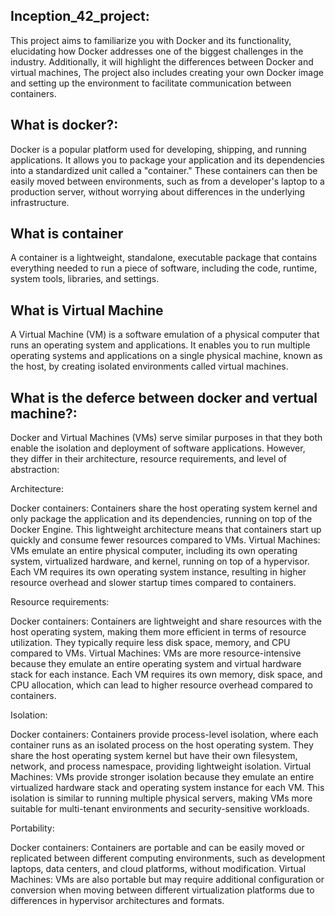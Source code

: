 <h2>Inception_42_project:</h2>
This project aims to familiarize you with Docker and its functionality, elucidating how Docker addresses one of the biggest challenges in the industry. Additionally, it will highlight the differences between Docker and virtual machines,
The project also includes creating your own Docker image and setting up the environment to facilitate communication between containers.
<h2>What is docker?:</h2>
Docker is a popular platform used for developing, shipping, and running applications. It allows you to package your application and its dependencies into a standardized unit called a "container." These containers can then be easily moved between environments, such as from a developer's laptop to a production server, without worrying about differences in the underlying infrastructure.
<h2>What is container</h2>
A container is a lightweight, standalone, executable package that contains everything needed to run a piece of software, including the code, runtime, system tools, libraries, and settings.
<h2>What is Virtual Machine</h2>
A Virtual Machine (VM) is a software emulation of a physical computer that runs an operating system and applications. It enables you to run multiple operating systems and applications on a single physical machine, known as the host, by creating isolated environments called virtual machines.
<h2>What is the deferce between docker and vertual machine?:</h2>
Docker and Virtual Machines (VMs) serve similar purposes in that they both enable the isolation and deployment of software applications. However, they differ in their architecture, resource requirements, and level of abstraction:

Architecture:

Docker containers: Containers share the host operating system kernel and only package the application and its dependencies, running on top of the Docker Engine. This lightweight architecture means that containers start up quickly and consume fewer resources compared to VMs.
Virtual Machines: VMs emulate an entire physical computer, including its own operating system, virtualized hardware, and kernel, running on top of a hypervisor. Each VM requires its own operating system instance, resulting in higher resource overhead and slower startup times compared to containers.

Resource requirements:

Docker containers: Containers are lightweight and share resources with the host operating system, making them more efficient in terms of resource utilization. They typically require less disk space, memory, and CPU compared to VMs.
Virtual Machines: VMs are more resource-intensive because they emulate an entire operating system and virtual hardware stack for each instance. Each VM requires its own memory, disk space, and CPU allocation, which can lead to higher resource overhead compared to containers.

Isolation:

Docker containers: Containers provide process-level isolation, where each container runs as an isolated process on the host operating system. They share the host operating system kernel but have their own filesystem, network, and process namespace, providing lightweight isolation.
Virtual Machines: VMs provide stronger isolation because they emulate an entire virtualized hardware stack and operating system instance for each VM. This isolation is similar to running multiple physical servers, making VMs more suitable for multi-tenant environments and security-sensitive workloads.

Portability:

Docker containers: Containers are portable and can be easily moved or replicated between different computing environments, such as development laptops, data centers, and cloud platforms, without modification.
Virtual Machines: VMs are also portable but may require additional configuration or conversion when moving between different virtualization platforms due to differences in hypervisor architectures and formats.
